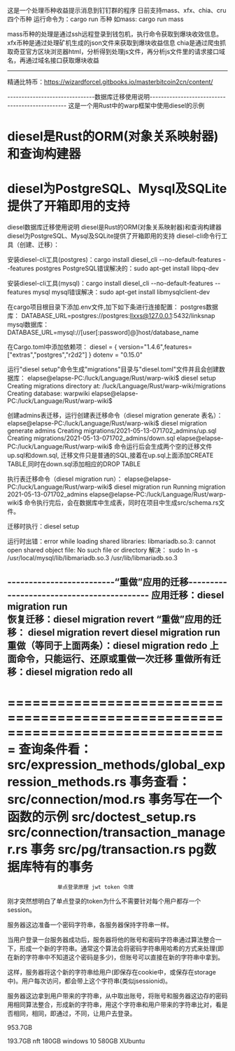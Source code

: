  
这是一个处理币种收益提示消息到钉钉群的程序
日前支持mass、xfx、chia、cru四个币种
运行命令为：cargo run 币种
如mass:  cargo run mass

mass币种的处理是通过ssh远程登录到钱包机，执行命令获取到爆块收效信息。
xfx币种是通过处理矿机生成的json文件来获取到爆块收益信息
chia是通过爬虫抓取奇亚官方区块浏览器html，分析得到处理js文件，再分析js文件里的请求接口域名，再通过域名接口获取爆块收益

---------------------------------------------------------------------------------------------
 
 精通比特币：https://wizardforcel.gitbooks.io/masterbitcoin2cn/content/

-------------------------------数据库迁移使用说明------------------------------------------------
这是一个用Rust中的warp框架中使用diesel的示例

# diesel是Rust的ORM(对象关系映射器)和查询构建器
# diesel为PostgreSQL、Mysql及SQLite提供了开箱即用的支持

diesel数据库迁移使用说明
diesel是Rust的ORM(对象关系映射器)和查询构建器
diesel为PostgreSQL、Mysql及SQLite提供了开箱即用的支持
diesel-cli命令行工具（创建、迁移）：

安装diesel-cli工具(postgres)：cargo install diesel_cli --no-default-features --features postgres
PostgreSQL错误解决的：sudo apt-get install libpq-dev

安装diesel-cli工具(mysql)：cargo install diesel_cli --no-default-features --features mysql
mysql错误解决：sudo apt-get install libmysqlclient-dev

在cargo项目根目录下添加.env文件,加下如下条进行连接配置：
postgres数据库：
DATABASE_URL=postgres://postgres:llxxs@127.0.0.1:5432/linksnap
mysql数据库：
DATABASE_URL=mysql://[user[:password]@]host/database_name

在Cargo.toml中添加依赖项：
diesel = { version="1.4.6",features=["extras","postgres","r2d2"] }
dotenv = "0.15.0"

运行"diesel setup"命令生成"migrations"目录与"diesel.toml"文件并且会创建数据库：
elapse@elapse-PC:/luck/Language/Rust/warp-wiki$ diesel setup
Creating migrations directory at: /luck/Language/Rust/warp-wiki/migrations
Creating database: warpwiki
elapse@elapse-PC:/luck/Language/Rust/warp-wiki$

创建admins表迁移，运行创建表迁移命令（diesel migration generate 表名）：
elapse@elapse-PC:/luck/Language/Rust/warp-wiki$ diesel migration generate admins
Creating migrations/2021-05-13-071702_admins/up.sql
Creating migrations/2021-05-13-071702_admins/down.sql
elapse@elapse-PC:/luck/Language/Rust/warp-wiki$ 
命令运行后会生成两个空的迁移文件up.sql和down.sql,
迁移文件只是普通的SQL,接着在up.sql上面添加CREATE TABLE,同时在down.sql添加相应的DROP TABLE

执行表迁移命令（diesel migration run）：
elapse@elapse-PC:/luck/Language/Rust/warp-wiki$ diesel migration run
Running migration 2021-05-13-071702_admins
elapse@elapse-PC:/luck/Language/Rust/warp-wiki$
命令执行完后，会在数据库中生成表，同时在项目中生成src/schema.rs文件。


迁移时执行：diesel setup

运行时出错：error while loading shared libraries: libmariadb.so.3: cannot open shared object file: No such file or directory
解决： sudo ln -s /usr/local/mysql/lib/libmariadb.so.3 /usr/lib/libmariadb.so.3

-------------------------“重做”应用的迁移------------------------------------------
应用迁移：diesel migration run  
恢复迁移：diesel migration revert
“重做”应用的迁移：
          diesel migration revert
          diesel migration run
重做（等同于上面两条）：diesel migration redo
上面命令，只能运行、还原或重做一次迁移
重做所有迁移：diesel migration redo all
-------------------------------------------------------------------------------

===============================================================================
查询条件看：src/expression_methods/global_expression_methods.rs
事务查看：
    src/connection/mod.rs  事务写在一个函数的示例
    src/doctest_setup.rs
    src/connection/transaction_manager.rs  事务
    src/pg/transaction.rs   pg数据库特有的事务
===============================================================================



                    单点登录原理 jwt token 令牌
​刚才突然想明白了单点登录的token为什么不需要针对每个用户都存一个session。

服务器这边准备一个密码字符串，各服务器保持字符串一样。

当用户登录一台服务器成功后，服务器将他的账号和密码字符串通过算法整合一下，形成一个新的字符串。通常这个算法会将密码字符串用哈希的方式来处理(即在新的字符串中不知道这个密码是多少)，但账号可以直接在新的字符串中拿到。

这样，服务器将这个新的字符串给用户(即保存在cookie中，或保存在storage中)。用户每次访问，都会带上这个字符串(类似jsessionid)。

服务器这边拿到用户带来的字符串，从中取出账号，将账号和服务器这边存的密码用相同算法整合，形成新的字符串，用这个字符串和用户带来的字符串比对，看是否相同，相同，即通过，不同，让用户去登录。

953.7GB   

193.7GB nft
180GB   windows 10
580GB   XUbuntu




